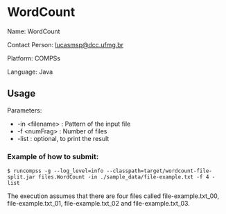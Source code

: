 
# WordCount 

Name: WordCount

Contact Person: lucasmsp@dcc.ufmg.br

Platform: COMPSs

Language: Java



##	Usage

Parameters: 

* -in \<filename> : Pattern of the input file
* -f \<numFrag> : Number of files 
* -list : optional, to print the result


### Example of how to submit:


```$ runcompss -g --log_level=info --classpath=target/wordcount-file-split.jar files.WordCount -in ./sample_data/file-example.txt -f 4 -list```

The execution assumes that there are four files called file-example.txt\_00, file-example.txt\_01, file-example.txt\_02 and file-example.txt\_03.
